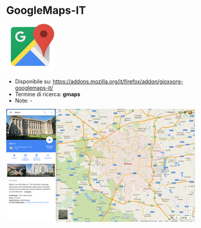 # GoogleMaps-IT

![](https://raw.githubusercontent.com/gioxx/fxaddons/master/gmaps-it/icon-128.png)

- Disponibile su: https://addons.mozilla.org/it/firefox/addon/gioxxorg-googlemaps-it/
- Termine di ricerca: **gmaps**
- Note: -

![](https://raw.githubusercontent.com/gioxx/fxaddons/master/gmaps-it/scr_1.png)